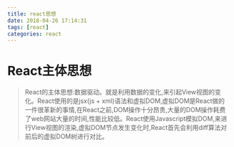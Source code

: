 ```yaml
---
title: react思想
date: 2018-04-26 17:14:31
tags: [react]
categories: react
---
```

# React主体思想

> React的主体思想:数据驱动。就是利用数据的变化,来引起View视图的变化。React使用的是jsx(js + xml)语法和虚拟DOM,虚拟DOM是React做的一件很革新的事情,在React之前,DOM操作十分昂贵,大量的DOM操作耗费了web网站大量的时间,性能比较低。React使用Javascript模拟DOM,来进行View视图的渲染,虚拟DOM节点发生变化时,React首先会利用diff算法对前后的虚拟DOM树进行对比。
